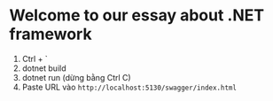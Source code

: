 # Welcome to our essay about .NET framework

1. Ctrl + `
2. dotnet build
3. dotnet run (dừng bằng Ctrl C)
4. Paste URL vào `http://localhost:5130/swagger/index.html`
